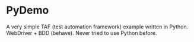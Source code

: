 # PyDemo

A very simple TAF (test automation framework) example written in Python. WebDriver + BDD (behave). Never tried to use Python before.
